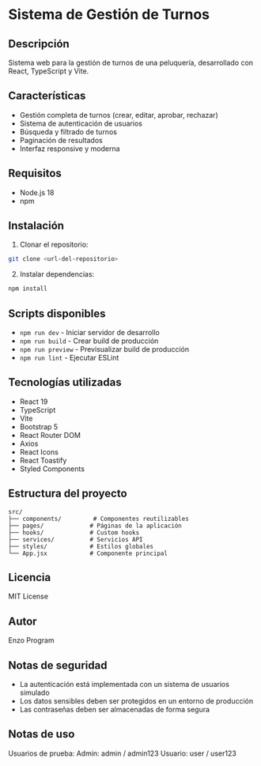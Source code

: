 # Sistema de Gestión de Turnos

## Descripción
Sistema web para la gestión de turnos de una peluquería, desarrollado con React, TypeScript y Vite.

## Características
- Gestión completa de turnos (crear, editar, aprobar, rechazar)
- Sistema de autenticación de usuarios
- Búsqueda y filtrado de turnos
- Paginación de resultados
- Interfaz responsive y moderna

## Requisitos
- Node.js 18 
- npm 

## Instalación
1. Clonar el repositorio:
```bash
git clone <url-del-repositorio>
```

2. Instalar dependencias:
```bash
npm install
```

## Scripts disponibles
- `npm run dev` - Iniciar servidor de desarrollo
- `npm run build` - Crear build de producción
- `npm run preview` - Previsualizar build de producción
- `npm run lint` - Ejecutar ESLint

## Tecnologías utilizadas
- React 19
- TypeScript
- Vite
- Bootstrap 5
- React Router DOM
- Axios
- React Icons
- React Toastify
- Styled Components

## Estructura del proyecto
```
src/
├── components/         # Componentes reutilizables
├── pages/             # Páginas de la aplicación
├── hooks/             # Custom hooks
├── services/          # Servicios API
├── styles/            # Estilos globales
└── App.jsx            # Componente principal
```

## Licencia
MIT License

## Autor
Enzo Program

## Notas de seguridad
- La autenticación está implementada con un sistema de usuarios simulado
- Los datos sensibles deben ser protegidos en un entorno de producción
- Las contraseñas deben ser almacenadas de forma segura

## Notas de uso
Usuarios de prueba:
Admin: admin / admin123
Usuario: user / user123
                